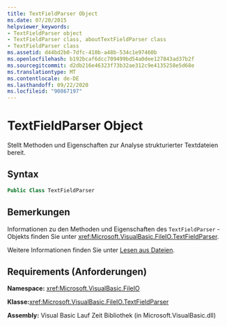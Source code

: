```yaml
---
title: TextFieldParser Object
ms.date: 07/20/2015
helpviewer_keywords:
- TextFieldParser object
- TextFieldParser class, aboutTextFieldParser class
- TextFieldParser class
ms.assetid: d44bd2b0-7dfc-410b-a48b-534c1e97460b
ms.openlocfilehash: b192bcaf6dcc709499bd54a0dee127843ad37b2f
ms.sourcegitcommit: d2db216e46323f73b32ae312c9e4135258e5d68e
ms.translationtype: MT
ms.contentlocale: de-DE
ms.lasthandoff: 09/22/2020
ms.locfileid: "90867197"
---
```

# <a name="textfieldparser-object"></a>TextFieldParser Object

Stellt Methoden und Eigenschaften zur Analyse strukturierter Textdateien bereit.  
  
## <a name="syntax"></a>Syntax  
  
```vb  
Public Class TextFieldParser  
```  
  
## <a name="remarks"></a>Bemerkungen  

 Informationen zu den Methoden und Eigenschaften des `TextFieldParser` -Objekts finden Sie unter <xref:Microsoft.VisualBasic.FileIO.TextFieldParser>.  
  
 Weitere Informationen finden Sie unter [Lesen aus Dateien](../../developing-apps/programming/drives-directories-files/reading-from-files.md).  
  
## <a name="requirements"></a>Requirements (Anforderungen)  

 **Namespace:** <xref:Microsoft.VisualBasic.FileIO>  
  
 **Klasse:**<xref:Microsoft.VisualBasic.FileIO.TextFieldParser>  
  
 **Assembly:** Visual Basic Lauf Zeit Bibliothek (in Microsoft.VisualBasic.dll)
